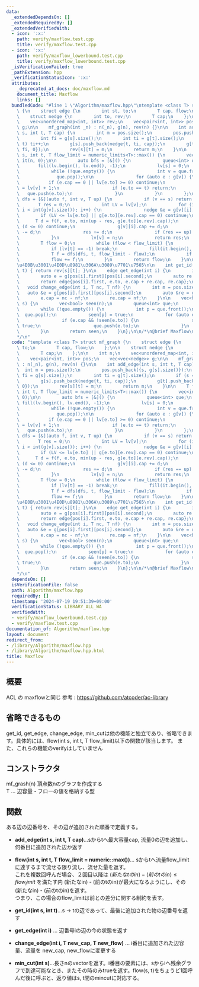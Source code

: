 ```yaml
---
data:
  _extendedDependsOn: []
  _extendedRequiredBy: []
  _extendedVerifiedWith:
  - icon: ':x:'
    path: verify/maxflow.test.cpp
    title: verify/maxflow.test.cpp
  - icon: ':x:'
    path: verify/maxflow_lowerbound.test.cpp
    title: verify/maxflow_lowerbound.test.cpp
  _isVerificationFailed: true
  _pathExtension: hpp
  _verificationStatusIcon: ':x:'
  attributes:
    _deprecated_at_docs: doc/maxflow.md
    document_title: Maxflow
    links: []
  bundledCode: "#line 1 \"Algorithm/maxflow.hpp\"\ntemplate <class T> struct mf_graph\
    \ {\n    struct edge {\n        int st, to;\n        T cap, flow;\n    };\n\n\
    \    struct nedge {\n        int to, rev;\n        T cap;\n    };\n\n    int n;\n\
    \    vec<unordered_map<int, int>> rev;\n    vec<pair<int, int>> pos;\n    vec<vec<nedge>>\
    \ g;\n\n    mf_graph(int _n) : n(_n), g(n), rev(n) {}\n\n    int add_edge(int\
    \ s, int t, T cap) {\n        int m = pos.size();\n        pos.push_back({s, g[s].size()});\n\
    \        int fi = g[s].size();\n        int ti = g[t].size();\n        if (s ==\
    \ t) ti++;\n        g[s].push_back(nedge{t, ti, cap});\n        g[t].push_back(nedge{s,\
    \ fi, 0});\n        rev[s][t] = m;\n        return m;\n    }\n\n    T flow(int\
    \ s, int t, T flow_limit = numeric_limits<T>::max()) {\n        vec<int> lv(n),\
    \ it(n, 0);\n\n        auto bfs = [&]() {\n            queue<int> que;\n     \
    \       fill(lv.begin(), lv.end(), -1);\n            lv[s] = 0;\n            que.push(s);\n\
    \            while (!que.empty()) {\n                int v = que.front();\n  \
    \              que.pop();\n\n                for (auto e : g[v]) {\n         \
    \           if (e.cap == 0 || lv[e.to] >= 0) continue;\n                    lv[e.to]\
    \ = lv[v] + 1;\n                    if (e.to == t) return;\n                 \
    \   que.push(e.to);\n                }\n            }\n        };\n\n        auto\
    \ dfs = [&](auto f, int v, T up) {\n            if (v == s) return up;\n     \
    \       T res = 0;\n            int LV = lv[v];\n            for (int &i = it[v];\
    \ i < int(g[v].size()); i++) {\n                nedge &e = g[v][i];\n        \
    \        if (LV <= lv[e.to] || g[e.to][e.rev].cap == 0) continue;\n          \
    \      T d = f(f, e.to, min(up - res, g[e.to][e.rev].cap));\n                if\
    \ (d <= 0) continue;\n                g[v][i].cap += d;\n                g[e.to][e.rev].cap\
    \ -= d;\n                res += d;\n                if (res == up) return res;\n\
    \            }\n            lv[v] = n;\n            return res;\n        };\n\n\
    \        T flow = 0;\n        while (flow < flow_limit) {\n            bfs();\n\
    \            if (lv[t] == -1) break;\n            fill(it.begin(), it.end(), 0);\n\
    \            T f = dfs(dfs, t, flow_limit - flow);\n            if (!f) break;\n\
    \            flow += f;\n        }\n        return flow;\n    }\n\n    // \u4EE5\
    \u4E0B\u3001\u4E0D\u8981\u306A\u3089\u7701\u7565\n\n    int get_id(int s, int\
    \ t) { return rev[s][t]; }\n\n    edge get_edge(int i) {\n        int m = pos.size();\n\
    \        auto e = g[pos[i].first][pos[i].second];\n        auto re = g[e.to][e.rev];\n\
    \        return edge{pos[i].first, e.to, e.cap + re.cap, re.cap};\n    }\n\n \
    \   void change_edge(int i, T nc, T nf) {\n        int m = pos.size();\n     \
    \   auto &e = g[pos[i].first][pos[i].second];\n        auto &re = g[e.to][e.rev];\n\
    \        e.cap = nc - nf;\n        re.cap = nf;\n    }\n\n    vec<bool> min_cut(int\
    \ s) {\n        vec<bool> seen(n);\n        queue<int> que;\n        que.push(s);\n\
    \        while (!que.empty()) {\n            int p = que.front();\n          \
    \  que.pop();\n            seen[p] = true;\n            for (auto e : g[p]) {\n\
    \                if (e.cap && !seen[e.to]) {\n                    seen[e.to] =\
    \ true;\n                    que.push(e.to);\n                }\n            }\n\
    \        }\n        return seen;\n    }\n};\n\n/*\n@brief Maxflow\n@docs doc/maxflow.md\n\
    */\n"
  code: "template <class T> struct mf_graph {\n    struct edge {\n        int st,\
    \ to;\n        T cap, flow;\n    };\n\n    struct nedge {\n        int to, rev;\n\
    \        T cap;\n    };\n\n    int n;\n    vec<unordered_map<int, int>> rev;\n\
    \    vec<pair<int, int>> pos;\n    vec<vec<nedge>> g;\n\n    mf_graph(int _n)\
    \ : n(_n), g(n), rev(n) {}\n\n    int add_edge(int s, int t, T cap) {\n      \
    \  int m = pos.size();\n        pos.push_back({s, g[s].size()});\n        int\
    \ fi = g[s].size();\n        int ti = g[t].size();\n        if (s == t) ti++;\n\
    \        g[s].push_back(nedge{t, ti, cap});\n        g[t].push_back(nedge{s, fi,\
    \ 0});\n        rev[s][t] = m;\n        return m;\n    }\n\n    T flow(int s,\
    \ int t, T flow_limit = numeric_limits<T>::max()) {\n        vec<int> lv(n), it(n,\
    \ 0);\n\n        auto bfs = [&]() {\n            queue<int> que;\n           \
    \ fill(lv.begin(), lv.end(), -1);\n            lv[s] = 0;\n            que.push(s);\n\
    \            while (!que.empty()) {\n                int v = que.front();\n  \
    \              que.pop();\n\n                for (auto e : g[v]) {\n         \
    \           if (e.cap == 0 || lv[e.to] >= 0) continue;\n                    lv[e.to]\
    \ = lv[v] + 1;\n                    if (e.to == t) return;\n                 \
    \   que.push(e.to);\n                }\n            }\n        };\n\n        auto\
    \ dfs = [&](auto f, int v, T up) {\n            if (v == s) return up;\n     \
    \       T res = 0;\n            int LV = lv[v];\n            for (int &i = it[v];\
    \ i < int(g[v].size()); i++) {\n                nedge &e = g[v][i];\n        \
    \        if (LV <= lv[e.to] || g[e.to][e.rev].cap == 0) continue;\n          \
    \      T d = f(f, e.to, min(up - res, g[e.to][e.rev].cap));\n                if\
    \ (d <= 0) continue;\n                g[v][i].cap += d;\n                g[e.to][e.rev].cap\
    \ -= d;\n                res += d;\n                if (res == up) return res;\n\
    \            }\n            lv[v] = n;\n            return res;\n        };\n\n\
    \        T flow = 0;\n        while (flow < flow_limit) {\n            bfs();\n\
    \            if (lv[t] == -1) break;\n            fill(it.begin(), it.end(), 0);\n\
    \            T f = dfs(dfs, t, flow_limit - flow);\n            if (!f) break;\n\
    \            flow += f;\n        }\n        return flow;\n    }\n\n    // \u4EE5\
    \u4E0B\u3001\u4E0D\u8981\u306A\u3089\u7701\u7565\n\n    int get_id(int s, int\
    \ t) { return rev[s][t]; }\n\n    edge get_edge(int i) {\n        int m = pos.size();\n\
    \        auto e = g[pos[i].first][pos[i].second];\n        auto re = g[e.to][e.rev];\n\
    \        return edge{pos[i].first, e.to, e.cap + re.cap, re.cap};\n    }\n\n \
    \   void change_edge(int i, T nc, T nf) {\n        int m = pos.size();\n     \
    \   auto &e = g[pos[i].first][pos[i].second];\n        auto &re = g[e.to][e.rev];\n\
    \        e.cap = nc - nf;\n        re.cap = nf;\n    }\n\n    vec<bool> min_cut(int\
    \ s) {\n        vec<bool> seen(n);\n        queue<int> que;\n        que.push(s);\n\
    \        while (!que.empty()) {\n            int p = que.front();\n          \
    \  que.pop();\n            seen[p] = true;\n            for (auto e : g[p]) {\n\
    \                if (e.cap && !seen[e.to]) {\n                    seen[e.to] =\
    \ true;\n                    que.push(e.to);\n                }\n            }\n\
    \        }\n        return seen;\n    }\n};\n\n/*\n@brief Maxflow\n@docs doc/maxflow.md\n\
    */\n"
  dependsOn: []
  isVerificationFile: false
  path: Algorithm/maxflow.hpp
  requiredBy: []
  timestamp: '2024-07-19 19:51:39+09:00'
  verificationStatus: LIBRARY_ALL_WA
  verifiedWith:
  - verify/maxflow_lowerbound.test.cpp
  - verify/maxflow.test.cpp
documentation_of: Algorithm/maxflow.hpp
layout: document
redirect_from:
- /library/Algorithm/maxflow.hpp
- /library/Algorithm/maxflow.hpp.html
title: Maxflow
---
```

## 概要
ACL の maxflowと同じ
参考 : https://github.com/atcoder/ac-library

## 省略できるもの
get_id, get_edge, change_edge, min_cutは他の機能と独立であり、省略できます。具体的には、flow(int s, int t, T flow_limit)以下の関数が該当します。
また、これらの機能のverifyはしていません
## コンストラクタ
mf_grash<T>(n)  頂点数nのグラフを作成する
<br>
T ... 辺容量・フローの値を格納する型

## 関数
ある辺の辺番号を、その辺が追加された順番で定義する。<br>
- **add_edge(int s, int t, T cap)**...sからtへ最大容量cap, 流量0の辺を追加し、何番目に追加された辺か返す

- **flow(int s, int t, T flow_limit = numeric::max())**... sからtへ流量flow_limitに達するまで流せる限り流し、流せた量を返す。<br>
これを複数回呼んだ場合、２回目以降は
$(新たなtのin) - (前のtのin) \le flow_limit$
を満たす内 (新たなin) - (前のtのin)が最大になるようにし、その(新たなin) - (前のtのin)を返す。<br>
つまり、この場合のflow_limitは前との差分に関する制約を表す。

- **get_id(int s, int t)**...s → tの辺であって、最後に追加された物の辺番号を返す

- **get_edge(int i)** ... 辺番号iの辺の今の状態を返す

- **change_edge(int i, T new_cap, T new_flow)** ... i番目に追加された辺容量、流量を new_cap, new_flowに変更する

- **min_cut(int s)**...長さnのvectorを返す。i番目の要素には、sからiへ残余グラフで到達可能なとき、またその時のみtrueを返す。flow(s, t)をちょうど1回呼んだ後に呼ぶと、返り値はs, t間のmincutに対応する。


